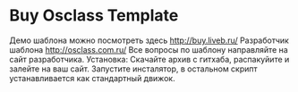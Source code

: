 # Buy Osclass Template

Демо шаблона можно посмотреть здесь  http://buy.liveb.ru/
Разработчик шаблона http://osclass.com.ru/
Все вопросы по шаблону направляйте на сайт разработчика.
Установка:
Скачайте архив с гитхаба, распакуйите и залейте на ваш сайт. Запустите инсталятор, в остальном скрипт устанавливается как стандартный движок.
